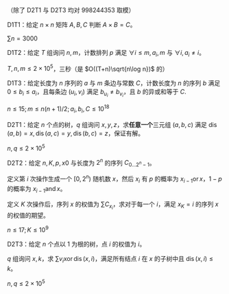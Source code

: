 （除了 D2T1 与 D2T3 均对 $998244353$ 取模）

D1T1：给定 $n\times n$ 矩阵 $A,B,C$ 判断 $A\times B=C$。

$\sum n=3000$

D1T2：给定 $T$ 组询问 $n,m$，计数排列 $p$ 满足 $\forall i\le m,a_i,m$ 与 $\forall i,a_i\ne i$。

$T,n,m\le 2\times10^5$，三秒（是 $O((T+n)\sqrt{n\log n})$ 的）

D1T3：给定长度为 $n$ 序列的 $a$ 与 $m$ 条边与常数 $C$，计数长度为 $n$ 的序列 $b$ 满足 $0\le b_i \le a_i$，且每条边 $(u_i,v_i)$ 满足 $b_{u_i}\ne b_{v_i}$，且 $b$ 的异或和等于 $C$.

$n\le 15;m\le n(n+1)/2;a_i,b_i,C\le 10^{18}$

D2T1：给定 $n$ 个点的树，$q$ 组询问 $x,y,z$，求<strong>任意一个</strong>三元组 $(a,b,c)$ 满足 $\operatorname{dis}(a,b)=x,\operatorname{dis}(a,c)=y,\operatorname{dis}(b,c)=z$，保证有解。

$n,q\le 2\times10^5$

D2T2：给定 $n,K,p,x0$ 与长度为 $2^n$ 的序列 $C_{0\dots 2^n-1}$。

定义第 $i$ 次操作生成一个 $[0,2^n)$ 随机数 $x$，然后 $x_i$ 有 $p$ 的概率为 $x_{i-1} \operatorname{or} x$，$1-p$ 的概率为 $x_{i-1}\operatorname{and} x$。

定义 $K$ 次操作后，序列 $x$ 的权值为 $\sum C_{x_i}$，求对于每一个 $i$，满足 $x_K=i$ 的序列 $x$ 的权值的期望。

$n\le 17;K\le 10^9$

D2T3：给定 $n$ 个点以 $1$ 为根的树，点 $i$ 的权值为 $i$。

$q$ 组询问 $x,k$，求 $\sum v_i \operatorname{xor} \operatorname{dis}(x,i)$，满足所有结点 $i$ 在 $x$ 的子树中且 $\operatorname{dis}(x,i)\le k$。

$n,q\le 2\times10^5$